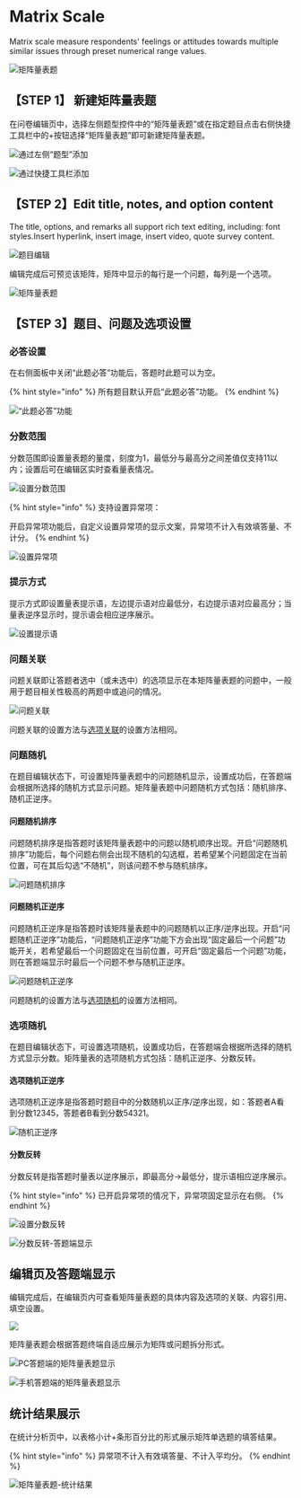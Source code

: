 # Matrix Scale

Matrix scale measure respondents' feelings or attitudes towards multiple similar issues through preset numerical range values.

![矩阵量表题](<../../.gitbook/assets/image (798).png>)

## 【STEP 1】 新建矩阵量表题

在问卷编辑页中，选择左侧题型控件中的“矩阵量表题”或在指定题目点击右侧快捷工具栏中的+按钮选择“矩阵量表题”即可新建矩阵量表题。

![通过左侧“题型”添加](../../.gitbook/assets/Snipaste_2023-10-16_10-46-03.png)

![通过快捷工具栏添加](../../.gitbook/assets/Snipaste_2023-10-16_10-46-52.png)

## 【STEP 2】Edit title, notes, and option content

The title, options, and remarks all support rich text editing, including: font styles.Insert hyperlink, insert image, insert video, quote survey content.

![题目编辑](../../.gitbook/assets/Snipaste_2023-10-16_10-47-42.png)

编辑完成后可预览该矩阵，矩阵中显示的每行是一个问题，每列是一个选项。​

![矩阵量表题](<../../.gitbook/assets/Snipaste_2023-10-16_10-48-37 (2).png>)

## 【STEP 3】题目、问题及选项设置 <a href="#step-3-ti-mu-wen-ti-ji-xuan-xiang-she-zhi" id="step-3-ti-mu-wen-ti-ji-xuan-xiang-she-zhi"></a>

### 必答设置 <a href="#bi-da-she-zhi" id="bi-da-she-zhi"></a>

在右侧面板中关闭“此题必答”功能后，答题时此题可以为空。

{% hint style="info" %}
所有题目默认开启“此题必答”功能。
{% endhint %}

![“此题必答”功能](../../.gitbook/assets/Snipaste_2023-10-16_10-59-22.png)

### 分数范围

分数范围即设置量表题的量度，刻度为1，最低分与最高分之间差值仅支持11以内；设置后可在编辑区实时查看量表情况。

![设置分数范围](../../.gitbook/assets/Snipaste_2023-10-16_11-00-06.png)

{% hint style="info" %}
支持设置异常项：

开启异常项功能后，自定义设置异常项的显示文案，异常项不计入有效填答量、不计分。
{% endhint %}

![设置异常项](../../.gitbook/assets/Snipaste_2023-10-16_11-00-39.png)

### 提示方式

提示方式即设置量表提示语，左边提示语对应最低分，右边提示语对应最高分；当量表逆序显示时，提示语会相应逆序展示。

![设置提示语](../../.gitbook/assets/Snipaste_2023-10-16_11-01-30.png)

### 问题关联

问题关联即让答题者选中（或未选中）的选项显示在本矩阵量表题的问题中，一般用于题目相关性极高的两题中或追问的情况。

![问题关联](../../.gitbook/assets/Snipaste_2023-10-16_11-02-35.png)

问题关联的设置方法与[选项关联](../../cao-zuo-zhi-yin/wen-juan-bian-ji/xuan-xiang-she-zhi/xuan-xiang-guan-lian.md)的设置方法相同。

### 问题随机

在题目编辑状态下，可设置矩阵量表题中的问题随机显示，设置成功后，在答题端会根据所选择的随机方式显示问题。矩阵量表题中问题随机方式包括：随机排序、随机正逆序。

#### 问题随机排序

问题随机排序是指答题时该矩阵量表题中的问题以随机顺序出现。开启“问题随机排序”功能后，每个问题右侧会出现不随机的勾选框，若希望某个问题固定在当前位置，可在其后勾选“不随机”，则该问题不参与随机排序。

![问题随机排序](../../.gitbook/assets/Snipaste_2023-10-16_11-03-27.png)

#### 问题随机正逆序

问题随机正逆序是指答题时该矩阵量表题中的问题随机以正序/逆序出现。开启“问题随机正逆序”功能后，“问题随机正逆序”功能下方会出现“固定最后一个问题”功能开关，若希望最后一个问题固定在当前位置，可开启“固定最后一个问题”功能，则在答题端显示时最后一个问题不参与随机正逆序。

![问题随机正逆序](../../.gitbook/assets/Snipaste_2023-10-16_11-03-55.png)

问题随机的设置方法与[选项随机](../../cao-zuo-zhi-yin/wen-juan-bian-ji/xuan-xiang-she-zhi/xuan-xiang-sui-ji.md)的设置方法相同。

### 选项随机

在题目编辑状态下，可设置选项随机，设置成功后，在答题端会根据所选择的随机方式显示分数。矩阵量表的选项随机方式包括：随机正逆序、分数反转。

#### 选项随机正逆序

选项随机正逆序是指答题时题目中的分数随机以正序/逆序出现，如：答题者A看到分数12345，答题者B看到分数54321。

![随机正逆序](../../.gitbook/assets/Snipaste_2023-10-16_11-05-08.png)

#### 分数反转

分数反转是指答题时量表以逆序展示，即最高分->最低分，提示语相应逆序展示。

{% hint style="info" %}
已开启异常项的情况下，异常项固定显示在右侧。
{% endhint %}

![设置分数反转](../../.gitbook/assets/Snipaste_2023-10-16_11-05-59.png)

![分数反转-答题端显示](<../../.gitbook/assets/image (213).png>)

## 编辑页及答题端显示

编辑完成后，在编辑页内可查看矩阵量表题的具体内容及选项的关联、内容引用、填空设置。

![](../../.gitbook/assets/Snipaste_2023-10-16_11-06-40.png)

矩阵量表题会根据答题终端自适应展示为矩阵或问题拆分形式。

![PC答题端的矩阵量表题显示](<../../.gitbook/assets/image (162).png>)

![手机答题端的矩阵量表题显示](<../../.gitbook/assets/image (469).png>)

## 统计结果展示

在统计分析页中，以表格小计+条形百分比的形式展示矩阵单选题的填答结果。

{% hint style="info" %}
异常项不计入有效填答量、不计入平均分。
{% endhint %}

![矩阵量表题-统计结果](../../.gitbook/assets/Snipaste_2023-10-16_11-07-43.png)
